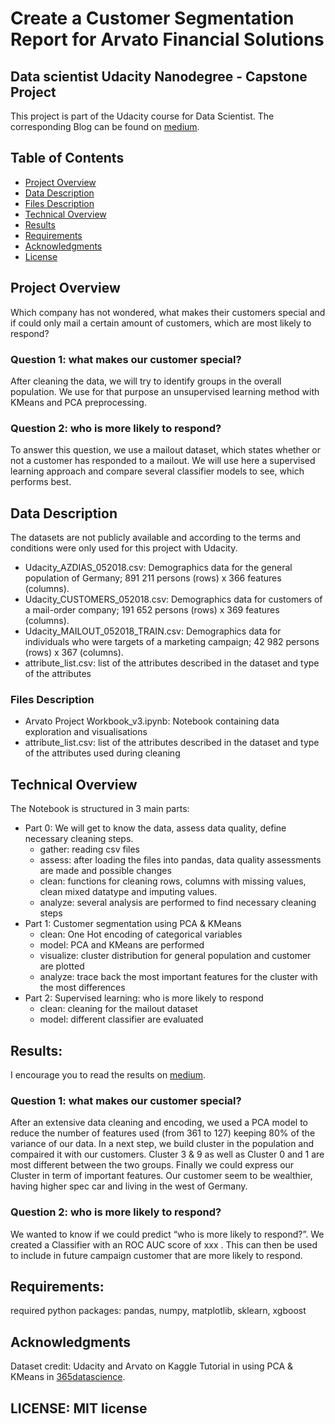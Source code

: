 # Create a Customer Segmentation Report for Arvato Financial Solutions

## Data scientist Udacity Nanodegree - Capstone Project

This project is part of the Udacity course for Data Scientist. The corresponding Blog can be found on <a href="https://medium.com/@nicolas.guebel/who-should-i-mail-or-getting-to-know-your-customers-2e3bbcda3d8b">medium</a>.

## Table of Contents
- [Project Overview](#projectoverview)
- [Data Description](#datadescription)
- [Files Description](#filesdescription)
- [Technical Overview](#technicaloverview)
- [Results](#results)
- [Requirements](#requirements)
- [Acknowledgments](#acknowlegments)
- [License](#license)


<a id='projectoverview'></a>
## Project Overview
Which company has not wondered, what makes their customers special and if could only mail a certain amount of customers, which are most likely to respond?

### Question 1: what makes our customer special?
After cleaning the data, we will try to identify groups in the overall population. We use for that purpose an unsupervised learning method with KMeans and PCA preprocessing.

### Question 2: who is more likely to respond?
To answer this question, we use a mailout dataset, which states whether or not a customer has responded to a mailout. We will use here a supervised learning approach and compare several classifier models to see, which performs best.

<a id='datadescription'></a>
## Data Description
The datasets are not publicly available and according to the terms and conditions were only used for this project with Udacity.
- Udacity_AZDIAS_052018.csv: Demographics data for the general population of Germany; 891 211 persons (rows) x 366 features (columns).
- Udacity_CUSTOMERS_052018.csv: Demographics data for customers of a mail-order company; 191 652 persons (rows) x 369 features (columns).
- Udacity_MAILOUT_052018_TRAIN.csv: Demographics data for individuals who were targets of a marketing campaign; 42 982 persons (rows) x 367 (columns).
- attribute_list.csv: list of the attributes described in the dataset and type of the attributes

<a id='filesdescription'></a>
### Files Description
- Arvato Project Workbook_v3.ipynb: Notebook containing data exploration and visualisations
- attribute_list.csv: list of the attributes described in the dataset and type of the attributes used during cleaning

<a id='technicaloverview'></a>
## Technical Overview
The Notebook is structured in 3 main parts:
- Part 0: We will get to know the data, assess data quality, define necessary cleaning steps.
  - gather: reading csv files
  - assess: after loading the files into pandas, data quality assessments are made and possible changes
  - clean: functions for cleaning rows, columns with missing values, clean mixed datatype and imputing values.
  - analyze: several analysis are performed to find necessary cleaning steps
- Part 1: Customer segmentation using PCA & KMeans
  - clean: One Hot encoding of categorical variables
  - model: PCA and KMeans are performed
  - visualize: cluster distribution for general population and customer are plotted
  - analyze: trace back the most important features for the cluster with the most differences
- Part 2: Supervised learning: who is more likely to respond
  - clean: cleaning for the mailout dataset
  - model: different classifier are evaluated

<a id='results'></a>
## Results:
I encourage you to read the results on <a href="https://medium.com/@nicolas.guebel/who-should-i-mail-or-getting-to-know-your-customers-2e3bbcda3d8b">medium</a>.

### Question 1: what makes our customer special?
After an extensive data cleaning and encoding, we used a PCA model to reduce the number of features used (from 361 to 127) keeping 80% of the variance of our data.
In a next step, we build cluster in the population and compaired it with our customers. Cluster 3 & 9 as well as Cluster 0 and 1 are most different between the two groups.
Finally we could express our Cluster in term of important features. Our customer seem to be wealthier, having higher spec car and living in the west of Germany.

### Question 2: who is more likely to respond?
We wanted to know if we could predict “who is more likely to respond?”. We created a Classifier with an ROC AUC score of xxx . This can then be used to include in future campaign customer that are more likely to respond.

<a id='requirements'></a>
## Requirements:
required python packages: pandas, numpy, matplotlib, sklearn, xgboost

<a id='acknowlegments'></a>
## Acknowledgments
Dataset credit: Udacity and Arvato on <a hef="https://www.kaggle.com/competitions/udacity-arvato-identify-customers/overview">Kaggle</a>
Tutorial in using PCA & KMeans in <a href="https://365datascience.com/tutorials/python-tutorials/pca-k-means/">365datascience</a>.

<a id='license'></a>
## LICENSE: MIT license
